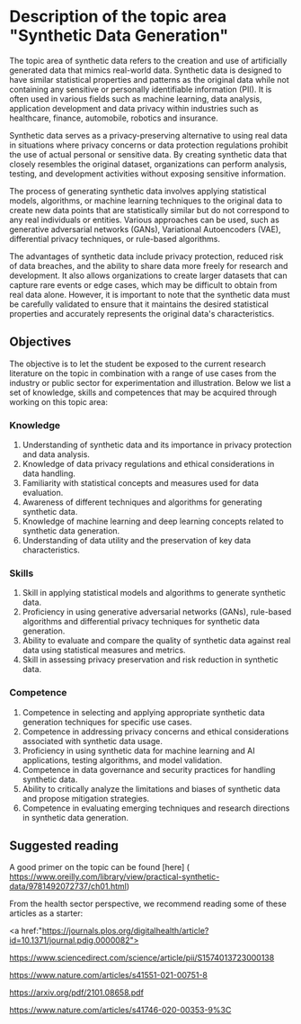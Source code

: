 # Description of the topic area "Synthetic Data Generation"

The topic area of synthetic data refers to the creation and use of artificially generated data that mimics real-world data. Synthetic data is designed to have similar statistical properties and patterns as the original data while not containing any sensitive or personally identifiable information (PII). It is often used in various fields such as machine learning, data analysis, application development and data privacy within industries such as healthcare, finance, automobile, robotics and insurance. 

Synthetic data serves as a privacy-preserving alternative to using real data in situations where privacy concerns or data protection regulations prohibit the use of actual personal or sensitive data. By creating synthetic data that closely resembles the original dataset, organizations can perform analysis, testing, and development activities without exposing sensitive information. 

The process of generating synthetic data involves applying statistical models, algorithms, or machine learning techniques to the original data to create new data points that are statistically similar but do not correspond to any real individuals or entities. Various approaches can be used, such as generative adversarial networks (GANs), Variational Autoencoders (VAE), differential privacy techniques, or rule-based algorithms. 

The advantages of synthetic data include privacy protection, reduced risk of data breaches, and the ability to share data more freely for research and development. It also allows organizations to create larger datasets that can capture rare events or edge cases, which may be difficult to obtain from real data alone. However, it is important to note that the synthetic data must be carefully validated to ensure that it maintains the desired statistical properties and accurately represents the original data's characteristics. 

## Objectives 

The objective is to let the student be exposed to the current research literature on the topic in combination with a range of use cases from the industry or public sector for experimentation and illustration. Below we list a set of knowledge, skills and competences that may be acquired through working on this topic area: 

### Knowledge 

1. Understanding of synthetic data and its importance in privacy protection and data analysis. 
2. Knowledge of data privacy regulations and ethical considerations in data handling. 
3. Familiarity with statistical concepts and measures used for data evaluation. 
4. Awareness of different techniques and algorithms for generating synthetic data. 
5. Knowledge of machine learning and deep learning concepts related to synthetic data generation. 
6. Understanding of data utility and the preservation of key data characteristics. 

### Skills 

1. Skill in applying statistical models and algorithms to generate synthetic data. 
2. Proficiency in using generative adversarial networks (GANs), rule-based algorithms and differential privacy techniques for synthetic data generation.  
3. Ability to evaluate and compare the quality of synthetic data against real data using statistical measures and metrics. 
4. Skill in assessing privacy preservation and risk reduction in synthetic data. 

### Competence 

1. Competence in selecting and applying appropriate synthetic data generation techniques for specific use cases. 
2. Competence in addressing privacy concerns and ethical considerations associated with synthetic data usage. 
3. Proficiency in using synthetic data for machine learning and AI applications, testing algorithms, and model validation. 
4. Competence in data governance and security practices for handling synthetic data. 
5. Ability to critically analyze the limitations and biases of synthetic data and propose mitigation strategies. 
6. Competence in evaluating emerging techniques and research directions in synthetic data generation. 

## Suggested reading  

A good primer on the topic can be found [here] ( https://www.oreilly.com/library/view/practical-synthetic-data/9781492072737/ch01.html)

From the health sector perspective, we recommend reading some of these articles as a starter: 

<a href:"https://journals.plos.org/digitalhealth/article?id=10.1371/journal.pdig.0000082"> 

https://www.sciencedirect.com/science/article/pii/S1574013723000138 

https://www.nature.com/articles/s41551-021-00751-8 

https://arxiv.org/pdf/2101.08658.pdf 

https://www.nature.com/articles/s41746-020-00353-9%3C 